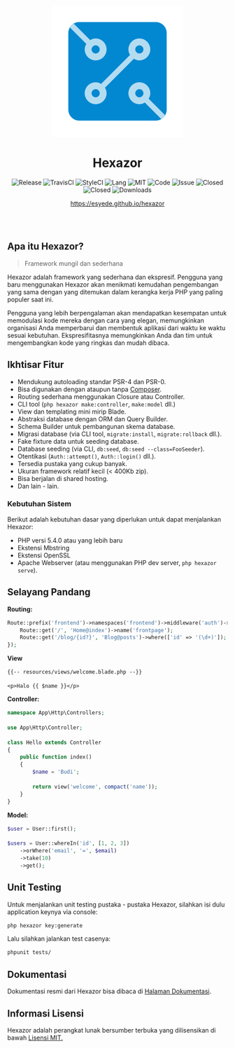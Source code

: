<a id="readme"></a>

<p align="center">
  <img src="docs/_assets/images/logo.svg" alt="Hexazor"/>
</p>

<h1 align="center"> Hexazor</h1>
<p align="center">
	<img src="https://img.shields.io/github/v/release/esyede/hexazor?include_prereleases" alt="Release"/>
	<img src="https://travis-ci.org/esyede/hexazor.svg?branch=master" alt="TravisCI"/>
	<img src="https://github.styleci.io/repos/230306506/shield" alt="StyleCI"/>
	<img src="https://img.shields.io/github/languages/top/esyede/hexazor" alt="Lang"/>
	<img src="http://img.shields.io/:license-mit-blue.svg?style=flat-square" alt="MIT"/>
	<img src="https://img.shields.io/github/languages/code-size/esyede/hexazor" alt="Code"/>
	<img src="https://img.shields.io/github/issues-raw/esyede/hexazor" alt="Issue"/>
	<img src="https://img.shields.io/github/issues-closed/esyede/hexazor" alt="Closed"/>
	<img src="https://img.shields.io/github/issues-pr/esyede/hexazor" alt="Closed"/>
	<img src="https://img.shields.io/github/downloads/esyede/hexazor/total" alt="Downloads"/>
</p>
<p align="center">
	<a href="https://esyede.github.io/hexazor">https://esyede.github.io/hexazor</a>
</p>

<br>
<br>


## Apa itu Hexazor?

> Framework mungil dan sederhana


Hexazor adalah framework yang sederhana dan ekspresif. Pengguna yang baru menggunakan Hexazor akan menikmati kemudahan pengembangan yang sama dengan yang ditemukan dalam kerangka kerja PHP yang paling populer saat ini.

Pengguna yang lebih berpengalaman akan mendapatkan kesempatan untuk memodulasi kode mereka dengan cara yang elegan, memungkinkan organisasi Anda memperbarui dan membentuk aplikasi dari waktu ke waktu sesuai kebutuhan. Ekspresifitasnya memungkinkan Anda dan tim untuk mengembangkan kode yang ringkas dan mudah dibaca.


## Ikhtisar Fitur

- Mendukung autoloading standar PSR-4 dan PSR-0.
- Bisa digunakan dengan ataupun tanpa [Composer](https://getcomposer.org).
- Routing sederhana menggunakan Closure atau Controller.
- CLI tool (`php hexazor make:controller`, `make:model` dll.)
- View dan templating mini mirip Blade.
- Abstraksi database dengan ORM dan Query Builder.
- Schema Builder untuk pembangunan skema database.
- Migrasi database (via CLI tool, `migrate:install`, `migrate:rollback` dll.).
- Fake fixture data untuk seeding database.
- Database seeding (via CLI, `db:seed`, `db:seed --class=FooSeeder`).
- Otentikasi (`Auth::attempt()`, `Auth::login()` dll.).
- Tersedia pustaka yang cukup banyak.
- Ukuran framework relatif kecil (< 400Kb zip).
- Bisa berjalan di shared hosting.
- Dan lain - lain.


### Kebutuhan Sistem

Berikut adalah kebutuhan dasar yang diperlukan untuk dapat menjalankan Hexazor:

- PHP versi 5.4.0 atau yang lebih baru
- Ekstensi Mbstring
- Ekstensi OpenSSL
- Apache Webserver (atau menggunakan PHP dev server, `php hexazor serve`).


## Selayang Pandang

**Routing:**
```php
Route::prefix('frontend')->namespaces('frontend')->middleware('auth')->group(function () {
    Route::get('/', 'Home@index')->name('frontpage');
    Route::get('/blog/{id?}', 'Blog@posts')->where(['id' => '(\d+)']);
});
```

**View**
```blade
{{-- resources/views/welcome.blade.php --}}

<p>Halo {{ $name }}</p>
```


**Controller:**
```php
namespace App\Http\Controllers;

use App\Http\Controller;

class Hello extends Controller
{
    public function index()
    {
        $name = 'Budi';

        return view('welcome', compact('name'));
    }
}
```

**Model:**
```php
$user = User::first();

$users = User::whereIn('id', [1, 2, 3])
    ->orWhere('email', '=', $email)
    ->take(10)
    ->get();
```

## Unit Testing

Untuk menjalankan unit testing pustaka - pustaka Hexazor, silahkan isi dulu application keynya via console:
```bash
php hexazor key:generate
```

Lalu silahkan jalankan test casenya:

```bash
phpunit tests/
```

## Dokumentasi

Dokumentasi resmi dari Hexazor bisa dibaca di [Halaman Dokumentasi](https://esyede.github.io/hexazor).


## Informasi Lisensi

Hexazor adalah perangkat lunak bersumber terbuka yang dilisensikan di bawah [Lisensi MIT.](http://www.opensource.org/licenses/mit-license.php)
